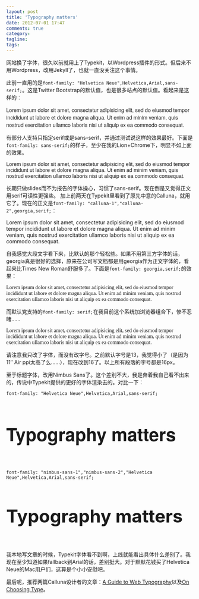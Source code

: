 ```yaml
---
layout: post
title: 'Typography matters'
date: 2012-07-01 17:47
comments: true
category: 
tagline: 
tags:
---
```

    

网站换了字体，很久以前就用上了Typekit，以Wordpress插件的形式。但后来不用Wordpress，改用Jekyll了，也就一直没关注这个事情。

此前一直用的是`font-family: "Helvetica Neue",Helvetica,Arial,sans-serif;`。这是Twitter Bootstrap的默认值，也是很多站点的默认值。看起来是这样的：

<p style="font-family:Helvetica Neue,Helvetica,Arial,sans-serif">
Lorem ipsum dolor sit amet, consectetur adipisicing elit, sed do eiusmod
tempor incididunt ut labore et dolore magna aliqua. Ut enim ad minim veniam,
quis nostrud exercitation ullamco laboris nisi ut aliquip ex ea commodo
consequat.
</p>

有部分人支持只指定serif或是sans-serif，并通过测试说这样的效果最好。下面是`font-family: sans-serif;`的样子，至少在我的Lion+Chrome下，明显不如上面的效果。

<p style="font-family:sans-serif">
Lorem ipsum dolor sit amet, consectetur adipisicing elit, sed do eiusmod
tempor incididunt ut labore et dolore magna aliqua. Ut enim ad minim veniam,
quis nostrud exercitation ullamco laboris nisi ut aliquip ex ea commodo
consequat.
</p>

长期只做slides而不为报告的字体操心，习惯了sans-serif。现在倒是又觉得正文用serif可读性更强些。
加上前两天在Typekit里看到了原先中意的Calluna，就用它了。现在的正文是`font-family: "calluna-1","calluna-2",georgia,serif;`：

<p>
Lorem ipsum dolor sit amet, consectetur adipisicing elit, sed do eiusmod
tempor incididunt ut labore et dolore magna aliqua. Ut enim ad minim veniam,
quis nostrud exercitation ullamco laboris nisi ut aliquip ex ea commodo
consequat.
</p>

自我感觉大段文字看下来，比默认的那个轻松些。如果不用第三方字体的话，georgia真是很好的选择，原来在公司写文档都是用georgia作为正文字体的，看起来比Times New Roman舒服多了。下面是`font-family: georgia,serif;`的效果：

<p style="font-family:georgia,serif">
Lorem ipsum dolor sit amet, consectetur adipisicing elit, sed do eiusmod
tempor incididunt ut labore et dolore magna aliqua. Ut enim ad minim veniam,
quis nostrud exercitation ullamco laboris nisi ut aliquip ex ea commodo
consequat.
</p>

而默认党支持的`font-family: serif;`在我目前这个系统加浏览器组合下，惨不忍睹……

<p style="font-family:serif">
Lorem ipsum dolor sit amet, consectetur adipisicing elit, sed do eiusmod
tempor incididunt ut labore et dolore magna aliqua. Ut enim ad minim veniam,
quis nostrud exercitation ullamco laboris nisi ut aliquip ex ea commodo
consequat.
</p>

请注意我只改了字体，而没有改字号。之前默认字号是13，我觉得小了（是因为11″ Air ppi太高了么……），现在改到16了。以上所有段落的字号都是16px。

至于标题字体，改用Nimbus Sans了。这个差别不大，我是奔着我自己看不出来的，传说中Typekit提供的更好的字体渲染去的。对比一下：

`font-family: "Helvetica Neue",Helvetica,Arial,sans-serif;`

<h1 style="font-family:Helvetica Neue,Helvetica,Arial,sans-serif; font-size:48px;padding-bottom:30px;">
Typography matters
</h1>

`font-family: "nimbus-sans-1","nimbus-sans-2","Helvetica Neue",Helvetica,Arial,sans-serif;`

<h1 style="font-size:48px;padding-bottom:30px;">
Typography matters
</h1>

我本地写文章的时候，Typekit字体看不到啊，上线就能看出具体什么差别了。我现在至少知道如果fallback到Arial的话，差别挺大。对于默默花钱买了Helvetica Neue的Mac用户们，这算是个小小安慰吧。

最后呢，推荐两篇Calluna设计者的文章：[A Guide to Web Typography](http://ilovetypography.com/2008/02/28/a-guide-to-web-typography/)以及[On Choosing Type](http://ilovetypography.com/2008/04/04/on-choosing-type/)。

